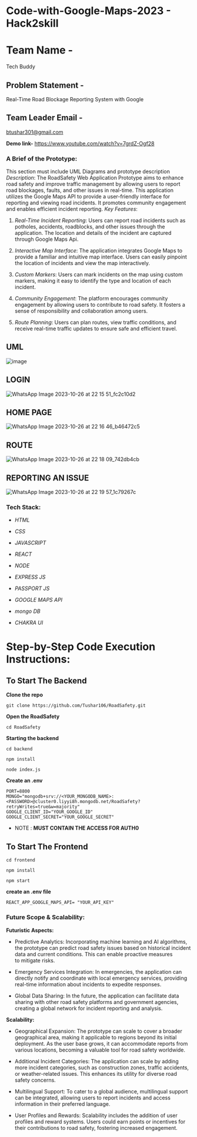 # Code-with-Google-Maps-2023 - Hack2skill

# Team Name - 

Tech Buddy

## Problem Statement - 

Real-Time Road Blockage Reporting System with Google

## Team Leader Email - 

btushar301@gmail.com

**Demo link-** https://www.youtube.com/watch?v=7grdZ-Ogf28

### A Brief of the Prototype:

This section must include UML Diagrams and prototype description
_Description_:
The RoadSafety Web Application Prototype aims to enhance road safety and improve traffic management by allowing users to report road blockages, faults, and other issues in real-time. This application utilizes the Google Maps API to provide a user-friendly interface for reporting and viewing road incidents. It promotes community engagement and enables efficient incident reporting.
_Key Features_:

1. _Real-Time Incident Reporting_: Users can report road incidents such as potholes, accidents, roadblocks, and other issues through the application. The location and details of the incident are captured through Google Maps Api.

2. _Interactive Map Interface_: The application integrates Google Maps to provide a familiar and intuitive map interface. Users can easily pinpoint the location of incidents and view the map interactively.

3. _Custom Markers_: Users can mark incidents on the map using custom markers, making it easy to identify the type and location of each incident.

4. _Community Engagement_: The platform encourages community engagement by allowing users to contribute to road safety. It fosters a sense of responsibility and collaboration among users.

5. _Route Planning_: Users can plan routes, view traffic conditions, and receive real-time traffic updates to ensure safe and efficient travel.
## UML
![image](https://github.com/devil-1964/RoadSafety/assets/98086933/e8498383-9792-4933-9d67-a79bd2aa6e10)

## LOGIN 
![WhatsApp Image 2023-10-26 at 22 15 51_fc2c10d2](https://github.com/devil-1964/RoadSafety/assets/98086933/3dcc5009-58df-4f2e-9027-65991f11c0b4)

## HOME PAGE
![WhatsApp Image 2023-10-26 at 22 16 46_b46472c5](https://github.com/devil-1964/RoadSafety/assets/98086933/acb9db6e-1550-4777-a3cb-88ec63470395)

## ROUTE
![WhatsApp Image 2023-10-26 at 22 18 09_742db4cb](https://github.com/devil-1964/RoadSafety/assets/98086933/1a83acc6-0aa2-4839-b606-55a7a7d3c9ae)

## REPORTING AN ISSUE
![WhatsApp Image 2023-10-26 at 22 19 57_1c79267c](https://github.com/devil-1964/RoadSafety/assets/98086933/5a0ffb72-adfa-44fa-bf97-a8c49a314e9f)

### Tech Stack:

- *HTML*

- *CSS*

- *JAVASCRIPT*

- *REACT*

- *NODE*

- *EXPRESS JS*

- *PASSPORT JS*

- *GOOGLE MAPS API*

- *mongo DB*

- *CHAKRA UI*

# Step-by-Step Code Execution Instructions:

## To Start The Backend 

**Clone the repo**

``` git clone https://github.com/Tushar106/RoadSafety.git ```

**Open the RoadSafety**

``` cd RoadSafety ```

**Starting the backend**

``` cd backend ```

``` npm install ```

``` node index.js ```

**Create an .env**

```
PORT=8800
MONGO="mongodb+srv://<YOUR_MONGODB_NAME>:<PASSWORD>@cluster0.liyyi8h.mongodb.net/RoadSafety?retryWrites=true&w=majority"
GOOGLE_CLIENT_ID="YOUR_GOOGLE_ID"
GOOGLE_CLIENT_SECRET="YOUR_GOOGLE_SECRET"
```

- NOTE : **MUST CONTAIN THE ACCESS FOR AUTH0**

## To Start The Frontend

``` cd frontend ```

``` npm install ```

``` npm start ```

**create an .env file**

```
REACT_APP_GOOGLE_MAPS_API= "YOUR_API_KEY"
```

### Future Scope & Scalability:

**Futuristic Aspects:**

- Predictive Analytics: Incorporating machine learning and AI algorithms, the prototype can predict road safety issues based on historical incident data and current conditions. This can enable proactive measures to mitigate risks.

- Emergency Services Integration: In emergencies, the application can directly notify and coordinate with local emergency services, providing real-time information about incidents to expedite responses.

- Global Data Sharing: In the future, the application can facilitate data sharing with other road safety platforms and government agencies, creating a global network for incident reporting and analysis.

**Scalability:**

- Geographical Expansion: The prototype can scale to cover a broader geographical area, making it applicable to regions beyond its initial deployment. As the user base grows, it can accommodate reports from various locations, becoming a valuable tool for road safety worldwide.

- Additional Incident Categories: The application can scale by adding more incident categories, such as construction zones, traffic accidents, or weather-related issues. This enhances its utility for diverse road safety concerns.

- Multilingual Support: To cater to a global audience, multilingual support can be integrated, allowing users to report incidents and access information in their preferred language.

- User Profiles and Rewards: Scalability includes the addition of user profiles and reward systems. Users could earn points or incentives for their contributions to road safety, fostering increased engagement.
